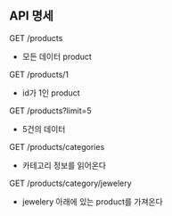 ## API 명세

GET /products
- 모든 데이터 product

GET /products/1
- id가 1인 product

GET /products?limit=5
- 5건의 데이터

GET /products/categories
- 카테고리 정보를 읽어온다

GET /products/category/jewelery
- jewelery 아래에 있는 product를 가져온다
